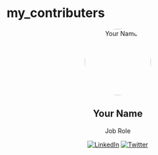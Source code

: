 # my_contributers
<!-- Replace the placeholder links and information with your own details -->

<div align="center">
  <img src="(https://avatars.githubusercontent.com/u/95689141?v=4)" alt="Your Name" width="150" height="150" style="border-radius: 50%">
  <h2>Your Name</h2>
  <p>Job Role</p>
  <p align="center">
    <a href="your_linkedin_profile_url_here"><img src="https://img.shields.io/badge/-LinkedIn-blue?style=flat&logo=Linkedin&logoColor=white" alt="LinkedIn"></a>
    <a href="your_twitter_profile_url_here"><img src="https://img.shields.io/twitter/follow/your_twitter_handle?style=social" alt="Twitter"></a>
  </p>
</div>
<br/>

